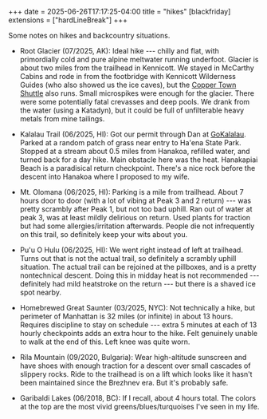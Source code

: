 +++
date = 2025-06-26T17:17:25-04:00
title = "hikes"
[blackfriday]
  extensions = ["hardLineBreak"]
+++

Some notes on hikes and backcountry situations. 

* Root Glacier (07/2025, AK): Ideal hike --- chilly and flat, with primordially cold and pure alpine meltwater running underfoot. Glacier is about two miles from the trailhead in Kennicott. We stayed in McCarthy Cabins and rode in from the footbridge with Kennicott Wilderness Guides (who also showed us the ice caves), but the [Copper Town Shuttle](https://www.mccarthylodge.com/coppertown-shuttle/) also runs. Small microspikes were enough for the glacier. There were some potentially fatal crevasses and deep pools. We drank from the water (using a Katadyn), but it could be full of unfilterable heavy metals from mine tailings.

* Kalalau Trail (06/2025, HI): Got our permit through Dan at [GoKalalau](https://gokalalau.com). Parked at a random patch of grass near entry to Ha'ena State Park. Stopped at a stream about 0.5 miles from Hanakoa, refilled water, and turned back for a day hike. Main obstacle here was the heat. Hanakapiai Beach is a paradisical return checkpoint. There's a nice rock before the descent into Hanakoa where I proposed to my wife. 

* Mt. Olomana (06/2025, HI): Parking is a mile from trailhead. About 7 hours door to door (with a lot of vibing at Peak 3 and 2 return) --- was pretty scrambly after Peak 1, but not too bad uphill. Ran out of water at peak 3, was at least mildly delirious on return. Used plants for traction but had some allergies/irritation afterwards. People die not infrequently on this trail, so definitely keep your wits about you. 

* Pu'u O Hulu (06/2025, HI): We went right instead of left at trailhead. Turns out that is not the actual trail, so definitely a scrambly uphill situation. The actual trail can be rejoined at the pillboxes, and is a pretty nontechnical descent. Doing this in midday heat is not recommended --- definitely had mild heatstroke on the return --- but there is a shaved ice spot nearby. 

* Homebrewed Great Saunter (03/2025, NYC): Not technically a hike, but perimeter of Manhattan is 32 miles (or infinite) in about 13 hours. Requires discipline to stay on schedule --- extra 5 minutes at each of 13 hourly checkpoints adds an extra hour to the hike. Felt genuinely unable to walk at the end of this. Left knee was quite worn.

* Rila Mountain (09/2020, Bulgaria): Wear high-altitude sunscreen and have shoes with enough traction for a descent over small cascades of slippery rocks. Ride to the trailhead is on a lift which looks like it hasn't been maintained since the Brezhnev era. But it's probably safe. 

* Garibaldi Lakes (06/2018, BC): If I recall, about 4 hours total. The colors at the top are the most vivid greens/blues/turquoises I've seen in my life. 